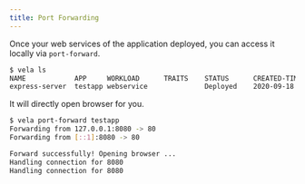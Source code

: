 ```yaml
---
title: Port Forwarding
---
```


Once your web services of the application deployed, you can access it locally via `port-forward`. 

```bash
$ vela ls
NAME  	        APP  	WORKLOAD  	  TRAITS	STATUS 	    CREATED-TIME
express-server	testapp	webservice	      	    Deployed	2020-09-18 22:42:04 +0800 CST
```

It will directly open browser for you.

```bash
$ vela port-forward testapp
Forwarding from 127.0.0.1:8080 -> 80
Forwarding from [::1]:8080 -> 80

Forward successfully! Opening browser ...
Handling connection for 8080
Handling connection for 8080
```
